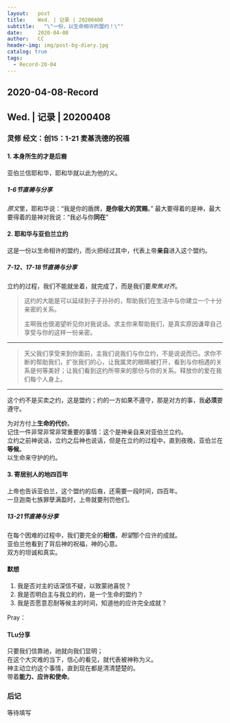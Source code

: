 ```yaml
---
layout:   post
title:    Wed. | 记录 | 20200408
subtitle:   "\"一份，以生命相许的盟约！\""
date:     2020-04-08
author:   CC
header-img: img/post-bg-diary.jpg
catalog: true
tags:
  - Record-20-04
---
```


## 2020-04-08-Record

## Wed. | 记录 | 20200408

### 灵修 经文：创15：1-21 麦基洗德的祝福

#### 1. 本身所生的才是后裔

亚伯兰信耶和华，耶和华就以此为他的义。

##### 1-6节直祷与分享

*原文*里，耶和华说：“我是你的盾牌，**是你极大的赏赐**。”
最大要得着的是神，最大要得着的是神对我说：“我必与你**同在**”

#### 2. 耶和华与亚伯兰立约

这是一份以生命相许的盟约，而火把经过其中，代表上帝**亲自**进入这个盟约。

##### 7-12、17-18节直祷与分享

立约的过程，我们不能就坐着，就完成了，而是我们要*聚焦对齐*。  

> 这约的大能是可以延续到子子孙孙的，帮助我们在生活中与你建立一个十分亲密的关系。
>
> 主啊我也很渴望听见你对我说话。求主你来帮助我们，是真实原因谦卑自己享受与你的这样一份亲密。
---
> 天父我们享受来到你面前，主我们说我们与你立约，不是说说而已。求你不断的帮助我们，扩张我们的心，让我属灵的眼睛被打开，看到与你相遇的关系是何等美好；让我们看到这约所带来的那份与你的关系。释放你的爱在我们每个人身上。
---
这个约不是买卖之约，这是盟约；约的一方如果不遵守，那是对方的事，我**必须**要遵守。  

为对方付上**生命的代价**。  
记住一件非常非常非常重要的事情：这个是神亲自来对亚伯兰立约。  
立约之前神说话，立约之后神也说话，但是在立约的过程中，直到夜晚，亚伯兰在**等候**。  
以生命来守护的约。

#### 3. 寄居别人的地四百年

上帝也告诉亚伯兰，这个盟约的后裔，还需要一段时间，四百年。  
一旦迦南七族罪孽满盈时，上帝就要刑罚他们。

##### 13-21节直祷与分享

在每个困难的过程中，我们要完全的**相信**，*盼望*那个应许的成就。  
亚伯兰他看到了背后神的祝福，神的心意。  
双方的坦诚和真实。

#### 默想

1. 我是否对主的话深信不疑，以致蒙祂喜悦？
2. 我是否明白主与我立的约，是一个生命的盟约？
3. 我是否愿意忍耐等候主的时间，知道他的应许完全成就？

Pray：

#### TLu分享

只要我们信靠祂，祂就向我们显明；  
在这个大灾难的当下，信心的看见，就代表被神称为义。  
神主动立约这个事情，直到现在都是清清楚楚的。  
带着**能力、应许和使命**。  

### 后记

等待填写
